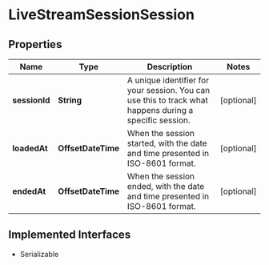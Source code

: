 

# LiveStreamSessionSession

## Properties

Name | Type | Description | Notes
------------ | ------------- | ------------- | -------------
**sessionId** | **String** | A unique identifier for your session. You can use this to track what happens during a specific session. |  [optional]
**loadedAt** | **OffsetDateTime** | When the session started, with the date and time presented in ISO-8601 format. |  [optional]
**endedAt** | **OffsetDateTime** | When the session ended, with the date and time presented in ISO-8601 format. |  [optional]


## Implemented Interfaces

* Serializable


